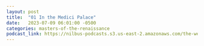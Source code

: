 ```yaml
---
layout: post
title:  "01 In the Medici Palace"
date:   2023-07-09 06:01:00 -0500
categories: masters-of-the-renaissance
podcast_link: https://nilbus-podcasts.s3.us-east-2.amazonaws.com/the-well-trained-mind/Masters%20of%20the%20Renaissance/01%20In%20the%20Medici%20Palace.mp3
---
```

